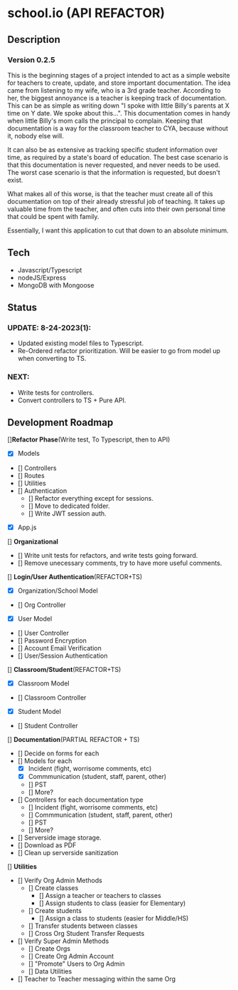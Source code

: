 # school.io (API REFACTOR)

## Description
### Version 0.2.5
This is the beginning stages of a project intended to act as a simple website for teachers to create, update, and store important documentation.
The idea came from listening to my wife, who is a 3rd grade teacher.  According to her, the biggest annoyance is a teacher is keeping track of
documentation.  This can be as simple as writing down "I spoke with little Billy's parents at X time on Y date.  We spoke about this...".  This
documentation comes in handy when little Billy's mom calls the principal to complain.  Keeping that documentation is a way for the classroom teacher
to CYA, because without it, nobody else will.

It can also be as extensive as tracking specific student information over time, as required by a state's board of education.  The best case scenario
is that this documentation is never requested, and never needs to be used.  The worst case scenario is that the information is requested, but doesn't exist.

What makes all of this worse, is that the teacher must create all of this documentation on top of their already stressful job of teaching.
It takes up valuable time from the teacher, and often cuts into their own personal time that could be spent with family.

Essentially, I want this application to cut that down to an absolute minimum.

## Tech
- Javascript/Typescript
- nodeJS/Express
- MongoDB with Mongoose


## Status

### **UPDATE: 8-24-2023(1):**
- Updated existing model files to Typescript.
- Re-Ordered refactor prioritization.  Will be easier to go from model up when converting to TS.

### **NEXT:**
- Write tests for controllers.
- Convert controllers to TS + Pure API. 

## Development Roadmap

[]**Refactor Phase**(Write test, To Typescript, then to API)
- [x] Models
- [] Controllers
- [] Routes
- [] Utilities
- [] Authentication
    - [] Refactor everything except for sessions.
    - [] Move to dedicated folder.
    - [] Write JWT session auth.
- [X] App.js


[] **Organizational**
- [] Write unit tests for refactors, and write tests going forward.
- [] Remove unecessary comments, try to have more useful comments.

[] **Login/User Authentication**(REFACTOR+TS)
- [x] Organization/School Model
- [] Org Controller
- [x] User Model
- [] User Controller
- [] Password Encryption
- [] Account Email Verification
- [] User/Session Authentication

[] **Classroom/Student**(REFACTOR+TS)
- [x] Classroom Model
- [] Classroom Controller
- [x] Student Model
- [] Student Controller

[] **Documentation**(PARTIAL REFACTOR + TS)
- [] Decide on forms for each
- [] Models for each
    - [x] Incident (fight, worrisome comments, etc)
    - [x] Commmunication (student, staff, parent, other)
    - [] PST
    - [] More?
- [] Controllers for each documentation type
    - [] Incident (fight, worrisome comments, etc)
    - [] Commmunication (student, staff, parent, other)
    - [] PST
    - [] More?
- [] Serverside image storage.
- [] Download as PDF
- [] Clean up serverside sanitization

[] **Utilities**
- [] Verify Org Admin Methods
    - [] Create classes
        - [] Assign a teacher or teachers to classes
        - [] Assign students to class (easier for Elementary)
    - [] Create students
        - [] Assign a class to students (easier for Middle/HS)
    - [] Transfer students between classes
    - [] Cross Org Student Transfer Requests
- [] Verify Super Admin Methods
    - [] Create Orgs
    - [] Create Org Admin Account
    - [] "Promote" Users to Org Admin
    - [] Data Utilities
- [] Teacher to Teacher messaging within the same Org
